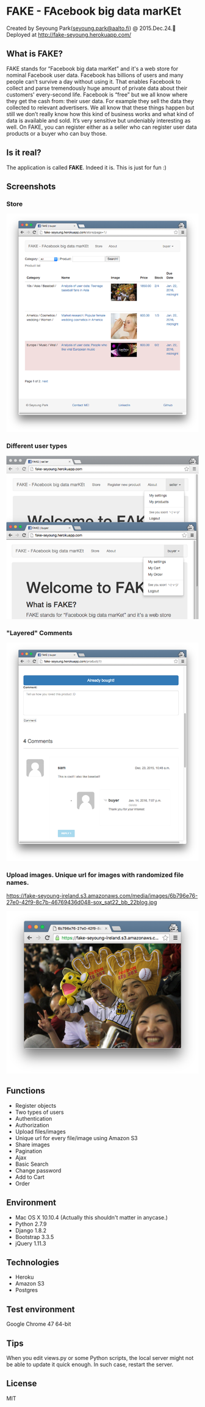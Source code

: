 # FAKE - FAcebook big data marKEt
Created by Seyoung Park(seyoung.park@aalto.fi) @ 2015.Dec.24.:tada:
<br>Deployed at http://fake-seyoung.herokuapp.com/

## What is FAKE?
FAKE stands for “Facebook big data marKet” and it's a web store for nominal Facebook user data. Facebook has billions of users and many people can’t survive a day without using it. That enables Facebook to collect and parse tremendously huge amount of private data about their customers' every-second life. Facebook is “free” but we all know where they get the cash from: their user data. For example they sell the data they collected to relevant advertisers. We all know that these things happen but still we don’t really know how this kind of business works and what kind of data is available and sold. It’s very sensitive but undeniably interesting as well. On FAKE, you can register either as a seller who can register user data products or a buyer who can buy those.


## Is it real?
The application is called **FAKE**. Indeed it is. This is just for fun :)


## Screenshots
### Store
[![Fake thumbnail](/readme_images/fake_thumbnail.png)](http://fake-seyoung.herokuapp.com/)
### Different user types
[![Fake thumbnail](/readme_images/authority.png)](http://fake-seyoung.herokuapp.com/)
### "Layered" Comments
[![Fake thumbnail](/readme_images/comments.png)](http://fake-seyoung.herokuapp.com/)
### Upload images. Unique url for images with randomized file names.
https://fake-seyoung-ireland.s3.amazonaws.com/media/images/6b796e76-27e0-42f9-8c7b-46769436d048-sox_sat22_bb_22blog.jpg

[![Fake thumbnail](/readme_images/unique_url3.png)](https://fake-seyoung-ireland.s3.amazonaws.com/media/images/6b796e76-27e0-42f9-8c7b-46769436d048-sox_sat22_bb_22blog.jpg)

## Functions
* Register objects
* Two types of users
* Authentication
* Authorization
* Upload files/images
* Unique url for every file/image using Amazon S3
* Share images
* Pagination
* Ajax
* Basic Search
* Change password
* Add to Cart
* Order

## Environment
* Mac OS X 10.10.4 (Actually this shouldn't matter in anycase.)
* Python 2.7.9
* Django 1.8.2
* Bootstrap 3.3.5
* jQuery 1.11.3

## Technologies
* Heroku
* Amazon S3
* Postgres

## Test environment
Google Chrome 47 64-bit

## Tips
When you edit views.py or some Python scripts, the local server might not be able to update it quick enough. In such case, restart the server.

## License
MIT
